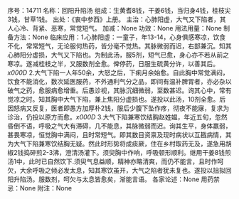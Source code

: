 序号：14711
名称：回阳升陷汤
组成：生黄耆8钱，干姜6钱，当归身4钱，桂枝尖3钱，甘草1钱。
出处：《衷中参西》上册。
主治：心肺阳虚，大气又下陷者，其人心冷、背紧、恶寒，常觉短气。
加减：None
功效：None
用法用量：None
制备方法：None
临床应用：1.心肺阳虚：一童子，年13-14，心身俱感寒凉，饮食不化，常常短气，无论服何热药，皆分毫不觉热。其脉微弱而迟，右部兼沉。知其心肺阳分虚损，大气又下陷也。为制此汤，服5剂，短气已愈，身心亦不若从前之寒凉。遂减桂枝之半，又服数剂全愈。俾停药，日服生硫黄分许，以善其后。_x000D_
2.大气下陷一人年50余，大怒之后，下痢月余始愈。自此胸中常觉满闷，饮食不能消化，数次延医服药，不外通利气分之品，即间有温补脾胃者，亦必杂以破气之药，愈服病愈增重。后愚诊视，其脉沉细微弱，至数甚迟。询其心中，常有觉凉之时。知其胸中大气下陷，兼上焦阳分虚损也。遂投以此汤，10剂全愈。后因怒病又反复，医者即愚方加厚朴2钱，服后少腹下坠作疼，彻夜不能寐，复求为诊治，仍投以原方而愈。_x000D_
3.大气下陷兼寒饮结胸赵姓媪，年近五旬，忽然昏倒不语，呼吸之气大有滞碍，几不能息，其脉微弱而迟。询其生平，身体羸弱，甚畏寒凉，恒觉胸中满闷，且时常短气。即其数目资禀及现时病状以互戡病情，其为大气下陷兼寒饮结胸无疑。然此时形势将成痰厥，住在乡村取药无及，遂急用胡椒2钱捣碎煎2-3沸，澄清汤灌下。须臾胸中作响，呼吸顿形顺利。继用干姜8钱煎汤1中，此时已自然饮下.须臾气息益顺，精神亦略清爽，而仍不能言，且时作呵欠，大余呼吸之倾必发太息，知其寒饮虽开，大气之陷者犹未复也。遂投以拙拟回阳升陷汤。服数剂，呵欠与太息皆愈矣，渐能言语。
各家论述：None
用药禁忌：None
附注：None
